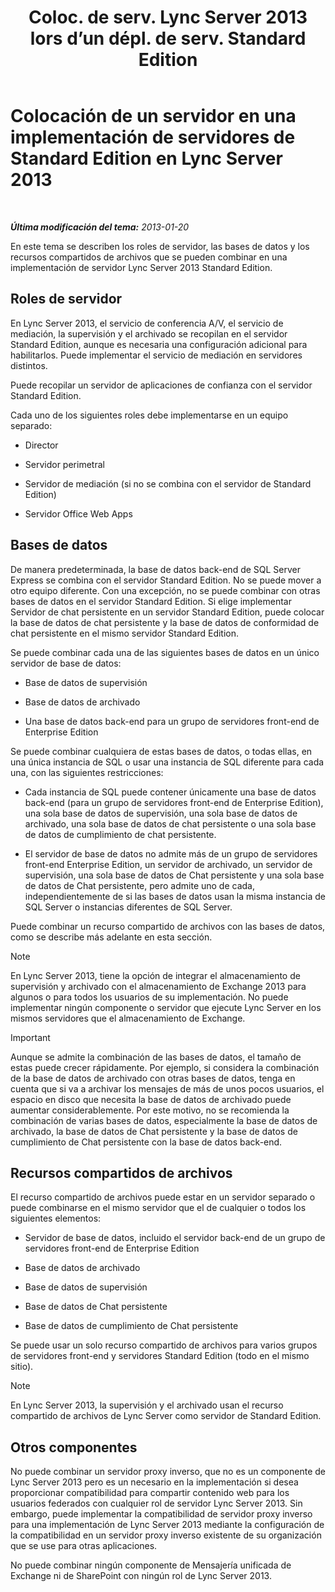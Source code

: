 ﻿---
title: "Coloc. de serv. Lync Server 2013 lors d’un dépl. de serv. Standard Edition"
TOCTitle: Colocación de un servidor en una implementación de servidores de Standard Edition
ms:assetid: 0763ffab-4fd6-463a-8e62-d97876b376d3
ms:mtpsurl: https://technet.microsoft.com/es-es/library/Gg398131(v=OCS.15)
ms:contentKeyID: 48274330
ms.date: 01/07/2017
mtps_version: v=OCS.15
ms.translationtype: HT
---

# Colocación de un servidor en una implementación de servidores de Standard Edition en Lync Server 2013

 

_**Última modificación del tema:** 2013-01-20_

En este tema se describen los roles de servidor, las bases de datos y los recursos compartidos de archivos que se pueden combinar en una implementación de servidor Lync Server 2013 Standard Edition.

## Roles de servidor

En Lync Server 2013, el servicio de conferencia A/V, el servicio de mediación, la supervisión y el archivado se recopilan en el servidor Standard Edition, aunque es necesaria una configuración adicional para habilitarlos. Puede implementar el servicio de mediación en servidores distintos.

Puede recopilar un servidor de aplicaciones de confianza con el servidor Standard Edition.

Cada uno de los siguientes roles debe implementarse en un equipo separado:

  - Director

  - Servidor perimetral

  - Servidor de mediación (si no se combina con el servidor de Standard Edition)

  - Servidor Office Web Apps

## Bases de datos

De manera predeterminada, la base de datos back-end de SQL Server Express se combina con el servidor Standard Edition. No se puede mover a otro equipo diferente. Con una excepción, no se puede combinar con otras bases de datos en el servidor Standard Edition. Si elige implementar Servidor de chat persistente en un servidor Standard Edition, puede colocar la base de datos de chat persistente y la base de datos de conformidad de chat persistente en el mismo servidor Standard Edition.

Se puede combinar cada una de las siguientes bases de datos en un único servidor de base de datos:

  - Base de datos de supervisión

  - Base de datos de archivado

  - Una base de datos back-end para un grupo de servidores front-end de Enterprise Edition

Se puede combinar cualquiera de estas bases de datos, o todas ellas, en una única instancia de SQL o usar una instancia de SQL diferente para cada una, con las siguientes restricciones:

  - Cada instancia de SQL puede contener únicamente una base de datos back-end (para un grupo de servidores front-end de Enterprise Edition), una sola base de datos de supervisión, una sola base de datos de archivado, una sola base de datos de chat persistente o una sola base de datos de cumplimiento de chat persistente.

  - El servidor de base de datos no admite más de un grupo de servidores front-end Enterprise Edition, un servidor de archivado, un servidor de supervisión, una sola base de datos de Chat persistente y una sola base de datos de Chat persistente, pero admite uno de cada, independientemente de si las bases de datos usan la misma instancia de SQL Server o instancias diferentes de SQL Server.

Puede combinar un recurso compartido de archivos con las bases de datos, como se describe más adelante en esta sección.


> [!NOTE]
> En Lync Server 2013, tiene la opción de integrar el almacenamiento de supervisión y archivado con el almacenamiento de Exchange 2013 para algunos o para todos los usuarios de su implementación. No puede implementar ningún componente o servidor que ejecute Lync Server en los mismos servidores que el almacenamiento de Exchange.



> [!IMPORTANT]  
> Aunque se admite la combinación de las bases de datos, el tamaño de estas puede crecer rápidamente. Por ejemplo, si considera la combinación de la base de datos de archivado con otras bases de datos, tenga en cuenta que si va a archivar los mensajes de más de unos pocos usuarios, el espacio en disco que necesita la base de datos de archivado puede aumentar considerablemente. Por este motivo, no se recomienda la combinación de varias bases de datos, especialmente la base de datos de archivado, la base de datos de Chat persistente y la base de datos de cumplimiento de Chat persistente con la base de datos back-end.



## Recursos compartidos de archivos

El recurso compartido de archivos puede estar en un servidor separado o puede combinarse en el mismo servidor que el de cualquier o todos los siguientes elementos:

  - Servidor de base de datos, incluido el servidor back-end de un grupo de servidores front-end de Enterprise Edition

  - Base de datos de archivado

  - Base de datos de supervisión

  - Base de datos de Chat persistente

  - Base de datos de cumplimiento de Chat persistente

Se puede usar un solo recurso compartido de archivos para varios grupos de servidores front-end y servidores Standard Edition (todo en el mismo sitio).


> [!NOTE]
> En Lync Server 2013, la supervisión y el archivado usan el recurso compartido de archivos de Lync Server como servidor de Standard Edition.



## Otros componentes

No puede combinar un servidor proxy inverso, que no es un componente de Lync Server 2013 pero es un necesario en la implementación si desea proporcionar compatibilidad para compartir contenido web para los usuarios federados con cualquier rol de servidor Lync Server 2013. Sin embargo, puede implementar la compatibilidad de servidor proxy inverso para una implementación de Lync Server 2013 mediante la configuración de la compatibilidad en un servidor proxy inverso existente de su organización que se use para otras aplicaciones.

No puede combinar ningún componente de Mensajería unificada de Exchange ni de SharePoint con ningún rol de Lync Server 2013.

